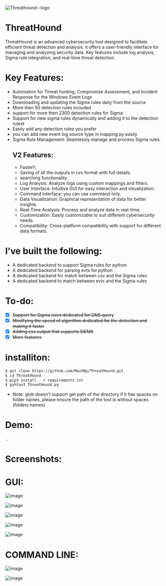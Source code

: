 ![Threathound--logo](https://user-images.githubusercontent.com/54814433/209755888-4677f99a-760d-47ea-8764-6994670805a7.png)

# ThreatHound

ThreatHound is an advanced cybersecurity tool designed to facilitate efficient threat detection and analysis. it offers a user-friendly interface for managing and analyzing security data. Key features include log analysis, Sigma rule integration, and real-time threat detection.

# Key Features:
- Automation for Threat hunting, Compromise Assessment, and Incident Response for the Windows Event Logs
- Downloading and updating the Sigma rules daily from the source
- More then 50 detection rules included
- support for more then 2300 detection rules for Sigma
- Support for new sigma rules dynamically and adding it to the detection rulest
- Easily add any detection rules you prefer 
- you can add new event log source type in mapping.py easily
- Sigma Rule Management: Seamlessly manage and process Sigma rules.
  ## V2 Features:
  - Faster!!.
  - Saving of all the outputs in cvs format with full details.
  - searching functionality. 
  - Log Analysis: Analyze logs using custom mappings and filters.
  - User Interface: Intuitive GUI for easy interaction and visualization.
  - Command Interface: you can use command only.
  - Data Visualization: Graphical representation of data for better insights.
  - Real-Time Analysis: Process and analyze data in real-time.
  - Customization: Easily customizable to suit different cybersecurity needs.
  - Compatibility: Cross-platform compatibility with support for different data formats.
  

# I’ve built the following:
- A dedicated backend to support Sigma rules for python
- A dedicated backend for parsing evtx for python
- A dedicated backend for match between csv and the Sigma rules
- A dedicated backend to match between evtx and the Sigma rules

# To-do:
- [X] ~~Support for Sigma rules dedicated for DNS query~~  
- [X] ~~Modifying the speed of algorithm dedicated for the detection and making it faster~~  
- [X] ~~Adding csv output that supports SIEMS~~  
- [X] ~~More features~~

# installiton:
```sh
$ git clone https://github.com/MazX0p/ThreatHound.git
$ cd ThreatHound
$ pip3 install - r requirements.txt
$ pyhton3 ThreatHound.py
```
* Note: glob doesn't support get path of the directory if it has spaces on folder names, please ensure the path of the tool is without spaces (folders names)



# Demo:

..

# Screenshots:

# GUI: 

![image](https://github.com/MazX0p/ThreatHound/assets/54814433/fbf8cf46-ce10-46f2-9af4-ea239b0bb5b3)

![image](https://github.com/MazX0p/ThreatHound/assets/54814433/009f9f31-2781-461c-8952-cc69cc7653b9)

![image](https://github.com/MazX0p/ThreatHound/assets/54814433/5a0e1155-8663-45f8-a37f-6b2c9085c000)

![image](https://github.com/MazX0p/ThreatHound/assets/54814433/fec9922c-b00c-4dd1-910c-7d25e06f63e9)

![image](https://github.com/MazX0p/ThreatHound/assets/54814433/7ee7183b-c4d9-4a42-86d6-885c5857ad3b)

# COMMAND LINE:

![image](https://github.com/MazX0p/ThreatHound/assets/54814433/b30a70fc-4e9c-4a27-a556-25976f072714)

![image](https://github.com/MazX0p/ThreatHound/assets/54814433/11f71030-e1be-4a0d-bf6f-731e4b68b774)

